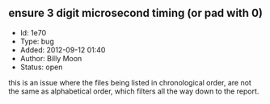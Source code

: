 ## ensure 3 digit microsecond timing (or pad with 0)
+ Id: 1e70
+ Type: bug
+ Added: 2012-09-12 01:40
+ Author: Billy Moon
+ Status: open

this is an issue where the files being listed in chronological order, are not the same as alphabetical order, which filters all the way down to the report.
